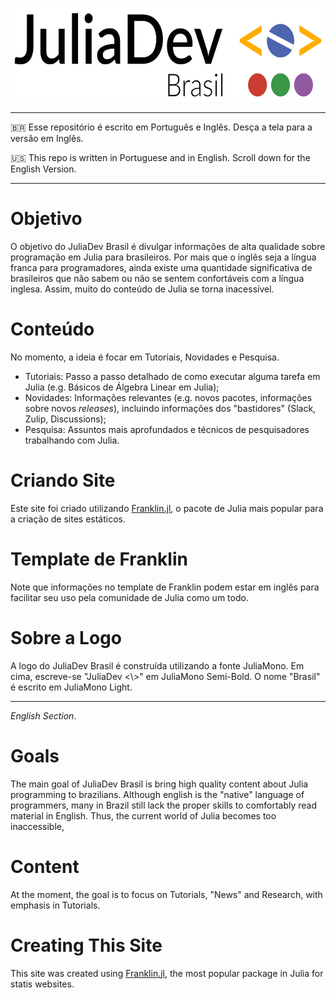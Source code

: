 <a href='https://juliadev.com.br'><img src="_assets/logo/logo.svg" height="150" /></a>

---- 

:brazil: Esse repositório é escrito em Português e Inglês. Desça a tela para a versão em Inglês.

:us: This repo is written in Portuguese and in English. Scroll down for the English Version.


----
# Objetivo
O objetivo do JuliaDev Brasil é divulgar informações de alta qualidade sobre programação em Julia para brasileiros.
Por mais que o inglês seja a língua franca para programadores, ainda existe uma quantidade significativa
de brasileiros que não sabem ou não se sentem confortáveis com a língua inglesa. Assim, muito do conteúdo
de Julia se torna inacessível.

# Conteúdo
No momento, a ideia é focar em Tutoriais, Novidades e Pesquisa.
* Tutoriais: Passo a passo detalhado de como executar alguma tarefa em Julia (e.g. Básicos de Álgebra Linear em Julia);
* Novidades: Informações relevantes (e.g. novos pacotes, informações sobre novos *releases*), incluindo informações dos "bastidores" (Slack, Zulip, Discussions);
* Pesquisa: Assuntos mais aprofundados e técnicos de pesquisadores trabalhando com Julia. 

# Criando Site
Este site foi criado utilizando [Franklin.jl](https://franklinjl.org/), o pacote de Julia mais popular para a criação de sites estáticos.

# Template de Franklin
Note que informações no template de Franklin podem estar em inglês para facilitar seu uso pela comunidade
de Julia como um todo.

# Sobre a Logo
A logo do JuliaDev Brasil é construída utilizando a fonte JuliaMono. Em cima, escreve-se
"JuliaDev <\\>" em JuliaMono Semi-Bold. O nome "Brasil" é escrito em JuliaMono Light.

----
*English Section*.

# Goals

The main goal of JuliaDev Brasil is bring high quality content about Julia programming to brazilians.
Although english is the "native" language of programmers, many in Brazil still lack the proper
skills to comfortably read material in English. Thus, the current world of Julia becomes too inaccessible,

# Content
At the moment, the goal is to focus on Tutorials, "News" and Research, with emphasis in Tutorials.

# Creating This Site
This site was created using [Franklin.jl](https://franklinjl.org/),
the most popular package in Julia for statis websites.
